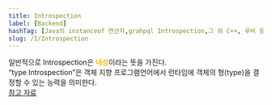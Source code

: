 ```yaml
---
title: Introspection
label: [Backend]
hashTag: [Java의 instanceof 연산자,grahpql Introspection,그 외 C++, 루비 등]
slug: /I/Introspection
---
```

<p>일반적으로 Introspection은 <span style="color:#FFBF00; font-weight:bold;">내성</span>이라는 뜻을 가진다.<br />
“type Introspection”은 객체 지향 프로그램언어에서 런타임에 객체의 형(type)을 결정할 수 있는 능력을 의미한다.<br />
<a href="https://en.wikipedia.org/wiki/Type_introspection">참고 자료</a></p>
